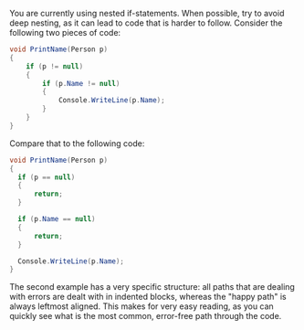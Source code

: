 You are currently using nested if-statements. When possible, try to avoid deep nesting, as it can lead to code that is harder to follow. Consider the following two pieces of code:

```csharp
void PrintName(Person p)
{
    if (p != null)
    {
        if (p.Name != null)
        {
            Console.WriteLine(p.Name);
        }
    }
}
```

Compare that to the following code:

```csharp
void PrintName(Person p)
{
  if (p == null)
  {
      return;
  }

  if (p.Name == null)
  {
      return;
  }

  Console.WriteLine(p.Name);
}
```

The second example has a very specific structure: all paths that are dealing with errors are dealt with in indented blocks, whereas the "happy path" is always leftmost aligned. This makes for very easy reading, as you can quickly see what is the most common, error-free path through the code.
